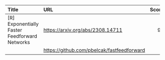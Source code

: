 | Title                                         | URL                                        |   Score | Date                |
|:----------------------------------------------|:-------------------------------------------|--------:|:--------------------|
| [R] Exponentially Faster Feedforward Networks | https://arxiv.org/abs/2308.14711           |      99 | 2023-09-19 09:39:46 |
|                                               | https://github.com/pbelcak/fastfeedforward |         |                     |